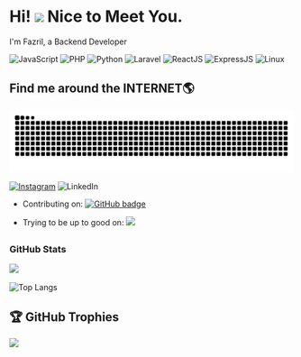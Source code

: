 ﻿

# Hi! <img src="https://media.giphy.com/media/hvRJCLFzcasrR4ia7z/giphy.gif" width="30px"> Nice to Meet You.

I'm Fazril, a Backend Developer
<div>
  <img src="https://img.shields.io/badge/JavaScript-%23323330?style=for-the-badge&logo=javascript&logoColor=F7DF1E" alt="JavaScript" />
  <img src="https://img.shields.io/badge/PHP-%23777BB4?style=for-the-badge&logo=php&logoColor=white" alt="PHP" />
  <img src="https://img.shields.io/badge/Python-%2314354C?style=for-the-badge&logo=python&logoColor=FFD43B" alt="Python" />
  <img src="https://img.shields.io/badge/Laravel-%23FF2D20?style=for-the-badge&logo=laravel&logoColor=white" alt="Laravel" />
  <img src="https://img.shields.io/badge/React-%23282C34?style=for-the-badge&logo=react&logoColor=61DAFB" alt="ReactJS" />
  <img src="https://img.shields.io/badge/Express-%23000000?style=for-the-badge&logo=express&logoColor=white" alt="ExpressJS" />
  <img src="https://img.shields.io/badge/Linux-%23FCC624?style=for-the-badge&logo=linux&logoColor=black" alt="Linux" />
</div>

## Find me around the INTERNET🌎

![snake gif](https://github.com/fzrilsh/fzrilsh/blob/output/github-contribution-grid-snake-dark.svg)

<p align="center">

  <a href="https://www.instagram.com/fzrilsh_"><img src="https://img.shields.io/badge/Instagram-%23E4405F?style=for-the-badge&logo=instagram&logoColor=white" alt="Instagram" /></a>
  <img src="https://img.shields.io/badge/LinkedIn-%230A66C2?style=for-the-badge&logo=linkedin&logoColor=white" alt="LinkedIn" />
  
- Contributing on: <a href="https://github.com/fzrilsh?tab=followers">
    <img src="https://img.shields.io/github/followers/fzrilsh?tab=followers?label=blue&logo=github&style=for-the-badge" alt="GitHub badge" />
  </a>


- Trying to be up to good on: <a href="http://www.instagram.com/fzrilsh_">
    <img src="https://img.shields.io/instagram/follow/fzrilsh_?label=Instagram&logo=instagram&style=for-the-badge" />
  </a>


</p>


## <h3 align="left">GitHub Stats</h3>
<p>
  <a href="">
    <img align="centre" src="https://github-readme-stats.vercel.app/api?username=fzrilsh&count_private=true&include_all_commits=true&show_icons=true&title_color=007bff&text_color=e7e7e7&icon_color=007bff&bg_color=171c28" />
  <a />
    
  ![Top Langs](https://github-readme-stats.vercel.app/api/top-langs/?username=fzrilsh&layout=compact&title_color=007bff&text_color=e7e7e7&icon_color=007bff&bg_color=171c28)
</p>
  
## 🏆 GitHub Trophies

![](https://github-profile-trophy.vercel.app/?username=fzrilsh&theme=discord&no-frame=true&no-bg=false&margin-w=4)






